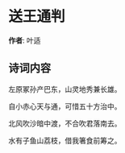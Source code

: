 # 送王通判

**作者**: 叶适

## 诗词内容

左原冢孙产巴东，山灵地秀兼长雄。

自小赤心天与通，可惜五十方治中。

北风吹沙暗中渡，不合吹君落南去。

水有子鱼山荔枝，借我箸食前筹之。

